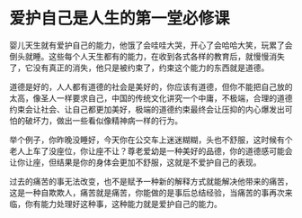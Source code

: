 # 爱护自己是人生的第一堂必修课

婴儿天生就有爱护自己的能力，他饿了会哇哇大哭，开心了会哈哈大笑，玩累了会倒头就睡。这些每个人天生都有的能力，在收到各式各样的教育后，就慢慢消失了，它没有真正的消失，他只是被约束了，约束这个能力的东西就是道德。

道德是好的，人人都有道德的社会是美好的，你应该有道德，但你不能把自己放的太高，像圣人一样要求自己，中国的传统文化讲究一个中庸，不极端，合理的道德约束会让社会、让自己都更加美好，极端的道德约束最终会让压抑的内心爆发出可怕的破坏力，做出一些看似像精神病一样的行为。

举个例子，你昨晚没睡好，今天你在公交车上迷迷糊糊，头也不舒服，这时候有个老人上车了没座位，你让座不让？尊老爱幼是一种美好的品德，你的道德感可能会让你让座，但结果是你的身体会更加不舒服，这就是不爱护自己的表现。

过去的痛苦的事无法改变，也不是赋予一种新的解释方式就能解决他带来的痛苦，这是一种自欺欺人，痛苦就是痛苦，你能做的是事后总结经验，当痛苦的事再次来临，你有能力处理好这种事，这种能力就是爱护自己的能力。
